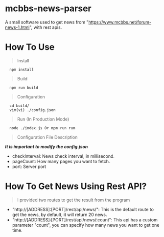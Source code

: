 # mcbbs-news-parser
A small software used to get news from "https://www.mcbbs.net/forum-news-1.html", with rest apis.

# How To Use

> Install

```
  npm install
```

> Build

```
  npm run build
```

> Configuration

```
  cd build/
  vim(vi) ./config.json
```

> Run (In Production Mode)

```
  node ./index.js Or npm run run
```

> Configuration File Description

***It is important to modify the config.json***

+ checkInterval: News check interval, in millisecond.
+ pageCount: How many pages you want to fetch.
+ port: Server port

# How To Get News Using Rest API?
> I provided two routes to get the result from the program

+ "http://[ADDRESS]:[PORT]/rest/api/news/": This is the default route to get the news, by default, it will return 20 news.
+ "http://[ADDRESS]:[PORT]/rest/api/news/:count": This api has a custom parameter "count", you can specify how many news you want to get one time.
